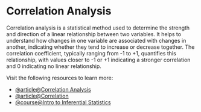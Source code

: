 # Correlation Analysis

Correlation analysis is a statistical method used to determine the strength and direction of a linear relationship between two variables. It helps to understand how changes in one variable are associated with changes in another, indicating whether they tend to increase or decrease together. The correlation coefficient, typically ranging from -1 to +1, quantifies this relationship, with values closer to -1 or +1 indicating a stronger correlation and 0 indicating no linear relationship.

Visit the following resources to learn more:

- [@article@Correlation Analysis](https://datatab.net/tutorial/correlation)
- [@article@Correlation](https://en.wikipedia.org/wiki/Correlation)
- [@course@Intro to Inferential Statistics](https://www.udacity.com/course/intro-to-inferential-statistics--ud201)